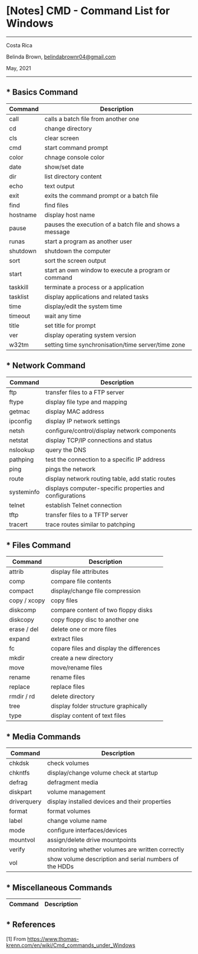 # [Notes] CMD - Command List for Windows
----------

Costa Rica

Belinda Brown, belindabrownr04@gmail.com

May, 2021

----------
## * Basics Command
|   Command  | Description | 
|---|---|
| call | 	calls a batch file from another one | 
| cd  | change directory |
| cls | clear screen |
| cmd | start command prompt |
| color | chnage console color |
| date | show/set date |
| dir | list directory content |
| echo | text output |
| exit | exits the command prompt or a batch file |
| find | find files |
| hostname | display host name | 
| pause | pauses the execution of a batch file and shows a message |
| runas | start a program as another user |
| shutdown | shutdown the computer |
| sort | sort the screen output |
| start	 | start an own window to execute a program or command | 
| taskkill | 	terminate a process or a application | 
| tasklist	 | display applications and related tasks | 
| time | 	display/edit the system time | 
| timeout | 	wait any time | 
| title | 	set title for prompt | 
| ver	 | display operating system version | 
| w32tm | 	setting time synchronisation/time server/time zone | 


## * Network Command 
|   Command  | Description | 
|---|---|
| ftp	| transfer files to a FTP server| 
| ftype	| display file type and mapping| 
| getmac	| display MAC address| 
| ipconfig	| display IP network settings| 
| netsh	| configure/control/display network components| 
| netstat| 	display TCP/IP connections and status| 
| nslookup| 	query the DNS| 
| pathping| 	test the connection to a specific IP address| 
| ping	| pings the network| 
| route	| display network routing table, add static routes| 
| systeminfo| 	displays computer-specific properties and configurations| 
| telnet	| establish Telnet connection| 
| tftp	| transfer files to a TFTP server| 
| tracert| 	trace routes similar to patchping| 

## * Files Command 
|   Command  | Description | 
|---|---|
| attrib| 	display file attributes| 
| comp| 	compare file contents| 
| compact	| display/change file compression| 
| copy / xcopy	| copy files| 
| diskcomp| 	compare content of two floppy disks| 
| diskcopy	| copy floppy disc to another one| 
| erase / del	| delete one or more files| 
| expand	| extract files| 
| fc	| copare files and display the differences| 
| mkdir	| create a new directory| 
| move	| move/rename files| 
| rename	| rename files| 
| replace| 	replace files| 
| rmdir / rd| 	delete directory| 
| tree	| display folder structure graphically| 
| type	| display content of text files| 

## * Media Commands 
|   Command  | Description | 
|---|---|
| chkdsk	| check volumes| 
| chkntfs	| display/change volume check at startup| 
| defrag	| defragment media| 
| diskpart	| volume management| 
| driverquery| 	display installed devices and their properties| 
| format| 	format volumes| 
| label	| change volume name| 
| mode	| configure interfaces/devices| 
| mountvol	| assign/delete drive mountpoints| 
| verify	| monitoring whether volumes are written correctly| 
| vol	| show volume description and serial numbers of the HDDs| 


## * Miscellaneous Commands 
|   Command  | Description | 
|---|---|




## * References
[1] From https://www.thomas-krenn.com/en/wiki/Cmd_commands_under_Windows <br/>
